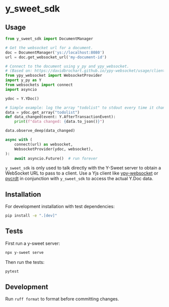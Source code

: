 # y_sweet_sdk

## Usage

```python
from y_sweet_sdk import DocumentManager

# Get the websocket url for a document.
doc = DocumentManager('ys://localhost:8080')
url = doc.get_websocket_url('my-document-id')

# Connect to the document using y_py and ypy_websocket.
# (Based on: https://davidbrochart.github.io/ypy-websocket/usage/client/)
from ypy_websocket import WebsocketProvider
import y_py as Y
from websockets import connect
import asyncio

ydoc = Y.YDoc()

# Simple example: log the array "todolist" to stdout every time it changes.
data = ydoc.get_array("todolist")
def data_changed(event: Y.AfterTransactionEvent):
    print(f"data changed: {data.to_json()}")

data.observe_deep(data_changed)

async with (
    connect(url) as websocket,
    WebsocketProvider(ydoc, websocket),
):
    await asyncio.Future()  # run forever
```

`y_sweet_sdk` is only used to talk directly with the Y-Sweet server to obtain a WebSocket URL to pass to a client.
Use a Yjs client like [ypy-websocket](https://davidbrochart.github.io/ypy-websocket/usage/client/) or [pycrdt](https://github.com/jupyter-server/pycrdt)
in conjunction with `y_sweet_sdk` to access the actual Y.Doc data.

## Installation

For development installation with test dependencies:

```bash
pip install -e ".[dev]"
```

## Tests

First run a y-sweet server:

```bash
npx y-sweet serve
```

Then run the tests:

```bash
pytest
```

## Development

Run `ruff format` to format before committing changes.
